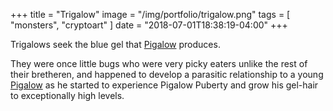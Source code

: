 +++
title = "Trigalow"
image = "/img/portfolio/trigalow.png"
tags = [ "monsters", "cryptoart" ]
date = "2018-07-01T18:38:19-04:00"
+++

Trigalows seek the blue gel that [Pigalow][1] produces.

<!--more-->

They were once little bugs who were very picky eaters unlike the rest of their bretheren, and happened to develop a parasitic relationship to a young [Pigalow][1] as he started to experience Pigalow Puberty and grow his gel-hair to exceptionally high levels.

[1]: /portfolio/pigalow
